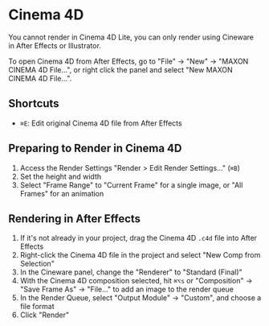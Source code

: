 # Cinema 4D

You cannot render in Cinema 4D Lite, you can only render using Cineware in After Effects or Illustrator.

To open Cinema 4D from After Effects, go to "File" -> "New" -> "MAXON CINEMA 4D File...", or right click the panel and select "New MAXON CINEMA 4D File...".

## Shortcuts

- `⌘E`: Edit original Cinema 4D file from After Effects

## Preparing to Render in Cinema 4D

1. Access the Render Settings "Render > Edit Render Settings..." (`⌘B`)
2. Set the height and width
3. Select "Frame Range" to "Current Frame" for a single image, or "All Frames" for an animation

## Rendering in After Effects

1. If it's not already in your project, drag the Cinema 4D `.c4d` file into After Effects
2. Right-click the Cinema 4D file in the project and select "New Comp from Selection"
3. In the Cineware panel, change the "Renderer" to "Standard (Final)"
4. With the Cinema 4D composition selected, hit `⌘⌥s` or "Composition" -> "Save Frame As" -> "File..." to add an image to the render queue
5. In the Render Queue, select "Output Module" -> "Custom", and choose a file format
6. Click "Render"

